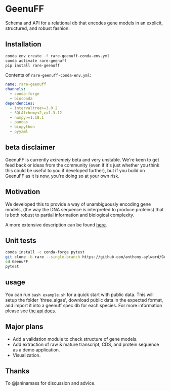 # GeenuFF
Schema and API for a relational db that encodes gene models in an explicit, structured, and robust fashion.

## Installation

```sh
conda env create -f rare-geenuff-conda-env.yml
conda activate rare-geenuff
pip install rare-geenuff
```

Contents of `rare-geenuff-conda-env.yml`:

```yaml
name: rare-geenuff
channels:
  - conda-forge
  - bioconda
dependencies:
  - intervaltree>=3.0.2
  - SQLAlchemy<2,>=1.3.12
  - numpy>=1.18.1
  - pandas
  - biopython
  - pyyaml
```

## beta disclaimer

GeenuFF is currently _extremely_ beta and very unstable. 
We're keen to get feed back or ideas from the community
(even if it's just whether you think this could be useful to you
if developed further), but if you build on GeenuFF as it is now, 
you're doing so at your own risk.

## Motivation
We developed this to provide a way of unambiguously encoding gene models, 
(the way the DNA sequence is interpreted to produce proteins) that is both
robust to partial information and biological complexity.

A more extensive description can be found [here](https://weberlab-hhu.github.io/GeenuFF/).

## Unit tests
```bash
conda install -c conda-forge pytest
git clone -b rare --single-branch https://github.com/anthony-aylward/GeenuFF.git
cd GeenuFF
pytest
```

## usage
You can run `bash example.sh` for a quick start with public data.
 This will setup the folder 'three_algae', download public data in
 the expected format, and import it into a geenuff spec db for each
species. For more information please see 
[the api docs](https://weberlab-hhu.github.io/GeenuFF/api.html).

## Major plans
* Add a validation module to check structure of gene models.
* Add extraction of raw & mature transcript, CDS, and protein sequence as a demo application.
* Visualization.

## Thanks

To @janinamass for discussion and advice.

